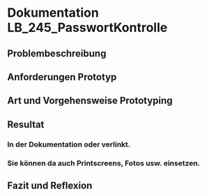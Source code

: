 # Dokumentation LB_245_PasswortKontrolle

## Problembeschreibung









## Anforderungen Prototyp





## Art und Vorgehensweise Prototyping




## Resultat 






   ### In der Dokumentation oder verlinkt.
   ### Sie können da auch Printscreens, Fotos usw. einsetzen.
## Fazit und Reflexion


